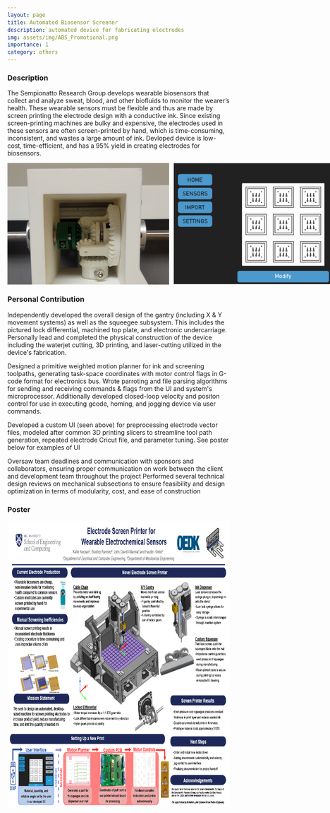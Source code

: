 ```yaml
---
layout: page
title: Automated Biosensor Screener
description: automated device for fabricating electrodes
img: assets/img/ABS_Promotional.png
importance: 1
category: others
---
```


### Description

The Sempionatto Research Group develops wearable biosensors that collect and analyze sweat, blood, and other biofluids to monitor the wearer’s health. These wearable sensors must be flexible and thus are made by screen printing the electrode design with a conductive ink. Since existing screen-printing machines are bulky and expensive, the electrodes used in these sensors are often screen-printed by hand, which is time-consuming, inconsistent, and wastes a large amount of ink. Devloped device is low-cost, time-efficient, and has a 95% yield in creating electrodes for biosensors.

<div style="display: flex; justify-content: space-between; gap: 10px;">
    <img src="/assets/img/ABS_Differential.png" alt="ABS Differential" title="ABS Differential"
         style="height: 275px; width: 100%; object-fit: cover;">
    <img src="/assets/img/ABS_UI.png" alt="ABS UI Example" title="ABS UI Example"
         style="height: 275px; width: 100%; object-fit: cover;">
</div>


### Personal Contribution

Independently developed the overall design of the gantry (including X & Y movement systems) as well as the squeegee subsystem. This includes the pictured lock differential, machined top plate, and electronic undercarriage. Personally lead and completed the physical construction of the device including the waterjet cutting, 3D printing, and laser-cutting utilized in the device's fabrication. <br>

Designed a primitive weighted motion planner for ink and screening toolpaths, generating task-space coordinates with motor control flags in G-code format for electronics bus. Wrote parroting and file parsing algorithms for sending and receiving commands & flags from the UI and system's microprocessor. Additionally developed closed-loop velocity and positon control for use in executing gcode, homing, and jogging device via user commands. <br>

Developed a custom UI (seen above) for preprocessing electrode vector files, modeled after common 3D printing slicers to streamline tool path generation, repeated electrode Cricut file,  and parameter tuning. See poster below for examples of UI <br>

Oversaw team deadlines and communication with sponsors and collaborators, ensuring proper communication on work between  the client and development team throughout the project
Performed several technical design reviews on mechanical subsections to ensure feasibility and design optimization in terms of modularity, cost, and ease of construction <br>

### Poster

<img title="ABS Poster" alt="Alt text" src="/assets/img/ABS_Poster.png" width="864" height = "648">

